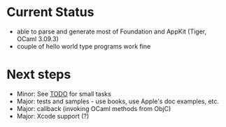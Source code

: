 # Current Status #
  * able to parse and generate most of Foundation and AppKit (Tiger, OCaml 3.09.3)
  * couple of hello world type programs work fine

# Next steps #
  * Minor: See [TODO](TODO.md) for small tasks
  * Major: tests and samples - use books, use Apple's doc examples, etc.
  * Major: callback (invoking OCaml methods from ObjC)
  * Major: Xcode support (?)